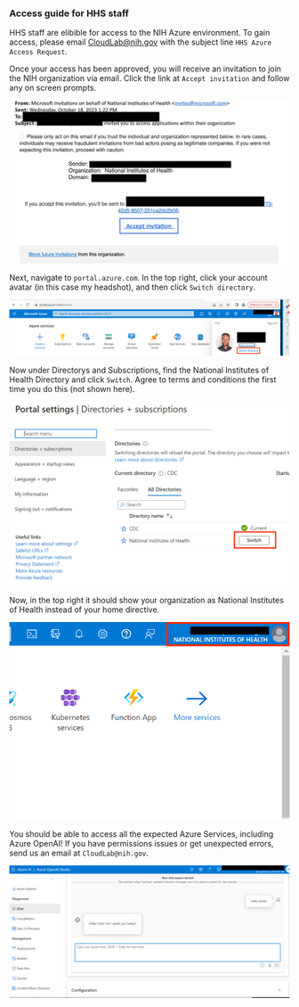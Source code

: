 ### Access guide for HHS staff
HHS staff are elibible for access to the NIH Azure environment. To gain access, please email CloudLab@nih.gov with the subject line `HHS Azure Access Request`.

Once your access has been approved, you will receive an invitation to join the NIH organization via email. Click the link at `Accept invitation` and follow any on screen prompts.

  ![email image](/docs/images/0_receive_email.png)

Next, navigate to `portal.azure.com`. In the top right, click your account avatar (in this case my headshot), and then click `Switch directory`. 

  ![click switch dir](/docs/images/1_find_account.png)

Now under Directorys and Subscriptions, find the National Institutes of Health Directory and click `Switch`. Agree to terms and conditions the first time you do this (not shown here).

  ![find NIH dir](/docs/images/2_selectdir.png)

Now, in the top right it should show your organization as National Institutes of Health instead of your home directive. 

  ![new org shown](/docs/images/3_new_sub.png)

You should be able to access all the expected Azure Services, including Azure OpenAI! If you have permissions issues or get unexpected errors, send us an email at `CloudLab@nih.gov`.

  ![Azure Open AI](/docs/images/4_openai.png)

